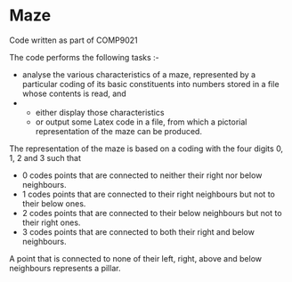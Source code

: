 # Maze
Code written as part of COMP9021


The code performs the following tasks :- 

* analyse the various characteristics of a maze, represented by a particular coding of its basic constituents into numbers stored in a file whose contents is read, and
* - either display those characteristics
  - or output some Latex code in a file, from which a pictorial representation of the maze can be
produced.


The representation of the maze is based on a coding with the four digits 0, 1, 2 and 3 such that

* 0 codes points that are connected to neither their right nor below neighbours.
* 1 codes points that are connected to their right neighbours but not to their below ones.
* 2 codes points that are connected to their below neighbours but not to their right ones.
* 3 codes points that are connected to both their right and below neighbours.


A point that is connected to none of their left, right, above and below neighbours represents a pillar.
